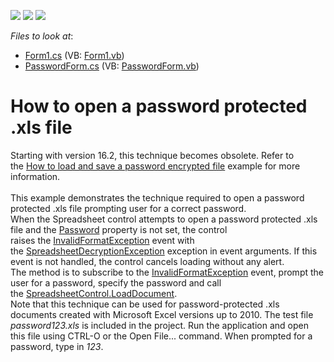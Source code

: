 <!-- default badges list -->
![](https://img.shields.io/endpoint?url=https://codecentral.devexpress.com/api/v1/VersionRange/128613853/14.1.3%2B)
[![](https://img.shields.io/badge/Open_in_DevExpress_Support_Center-FF7200?style=flat-square&logo=DevExpress&logoColor=white)](https://supportcenter.devexpress.com/ticket/details/T162440)
[![](https://img.shields.io/badge/📖_How_to_use_DevExpress_Examples-e9f6fc?style=flat-square)](https://docs.devexpress.com/GeneralInformation/403183)
<!-- default badges end -->
<!-- default file list -->
*Files to look at*:

* [Form1.cs](./CS/PasswordToOpenSample/Form1.cs) (VB: [Form1.vb](./VB/PasswordToOpenSample/Form1.vb))
* [PasswordForm.cs](./CS/PasswordToOpenSample/PasswordForm.cs) (VB: [PasswordForm.vb](./VB/PasswordToOpenSample/PasswordForm.vb))
<!-- default file list end -->
# How to open a password protected .xls file


Starting with version 16.2, this technique becomes obsolete. Refer to the <a href="https://www.devexpress.com/Support/Center/p/T464814">How to load and save a password encrypted file</a> example for more information.<br><br>This example demonstrates the technique required to open a password protected .xls file prompting user for a correct password. <br>When the Spreadsheet control attempts to open a password protected .xls file and the <a href="http://help.devexpress.com/#CoreLibraries/DevExpressXtraSpreadsheetImportXlsDocumentImporterOptions_Passwordtopic">Password</a> property is not set, the control raises the <a href="http://help.devexpress.com/#WindowsForms/DevExpressXtraSpreadsheetSpreadsheetControl_InvalidFormatExceptiontopic">InvalidFormatException</a> event with the <a href="http://help.devexpress.com/#CoreLibraries/clsDevExpressXtraSpreadsheetSpreadsheetDecryptionExceptiontopic">SpreadsheetDecryptionException</a> exception in event arguments. If this event is not handled, the control cancels loading without any alert.<br>The method is to subscribe to the <a href="http://help.devexpress.com/#WindowsForms/DevExpressXtraSpreadsheetSpreadsheetControl_InvalidFormatExceptiontopic">InvalidFormatException</a> event, prompt the user for a password, specify the password and call the <a href="http://help.devexpress.com/#WindowsForms/DevExpressXtraSpreadsheetSpreadsheetControl_LoadDocumenttopic">SpreadsheetControl.LoadDocument</a>.<br>Note that this technique can be used for password-protected .xls documents created with Microsoft Excel versions up to 2010. The test file <em>password123.xls</em> is included in the project. Run the application and open this file using CTRL-O or the Open File... command. When prompted for a password, type in <em>123</em>.

<br/>



